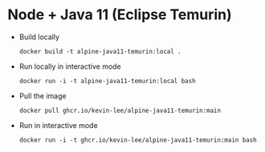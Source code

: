 # Node + Java 11 (Eclipse Temurin)

* Build locally
  ```shell
  docker build -t alpine-java11-temurin:local .
  ```

* Run locally in interactive mode
  ```shell
  docker run -i -t alpine-java11-temurin:local bash
  ```

* Pull the image
  ```shell
  docker pull ghcr.io/kevin-lee/alpine-java11-temurin:main
  ```

* Run in interactive mode
  ```shell
  docker run -i -t ghcr.io/kevin-lee/alpine-java11-temurin:main bash
  ```
